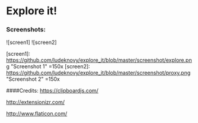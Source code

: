 # Explore it!

### Screenshots:
![screen1]
![screen2]

[screen1]: https://github.com/ludeknovy/explore_it/blob/master/screenshot/explore.png "Screenshot 1" =150x
[screen2]: https://github.com/ludeknovy/explore_it/blob/master/screenshot/proxy.png "Screenshot 2" =150x

####Credits:
https://clipboardjs.com/

http://extensionizr.com/

http://www.flaticon.com/
